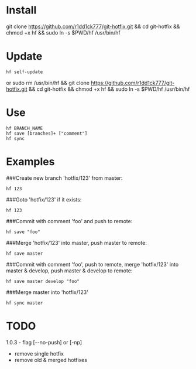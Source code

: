 # Install

git clone https://github.com/r1dd1ck777/git-hotfix.git && cd git-hotfix && chmod +x hf && sudo ln -s $PWD/hf /usr/bin/hf

# Update

```
hf self-update
```
or
sudo rm /usr/bin/hf && git clone https://github.com/r1dd1ck777/git-hotfix.git && cd git-hotfix && chmod +x hf && sudo ln -s $PWD/hf /usr/bin/hf

# Use

```
hf BRANCH_NAME
hf save [branches]+ ["comment"]
hf sync
```

# Examples

###Create new branch 'hotfix/123' from master:

```
hf 123
```

###Goto 'hotfix/123' if it exists:

```
hf 123
```

###Commit with comment 'foo' and push to remote:

```
hf save "foo"
```

###Merge 'hotfix/123' into master, push master to remote:

```
hf save master
```

###Commit with comment 'foo', push to remote, merge 'hotfix/123' into master & develop, push master & develop to remote:

```
hf save master develop "foo"
```

###Merge master into 'hotfix/123'

```
hf sync master
```

# TODO

1.0.3 - flag [--no-push] or [-np]
- remove single hotfix
- remove old & merged hotfixes
